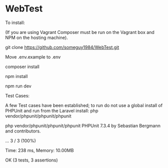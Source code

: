 # WebTest

To install:

(If you are using Vagrant Composer must be run on the Vagrant box and NPM on the hosting machine).

git clone https://github.com/someguy1984/WebTest.git

Move .env.example to .env

composer install

npm install

npm run dev

Test Cases:

A few Test cases have been established; to run do not use a global install of PHPUnit and run from the Laravel install:
php vendor/phpunit/phpunit/phpunit

php vendor/phpunit/phpunit/phpunit
PHPUnit 7.3.4 by Sebastian Bergmann and contributors.
 
 ...                                                                 3 / 3 (100%)
 
 Time: 238 ms, Memory: 10.00MB
 
 OK (3 tests, 3 assertions)
 

